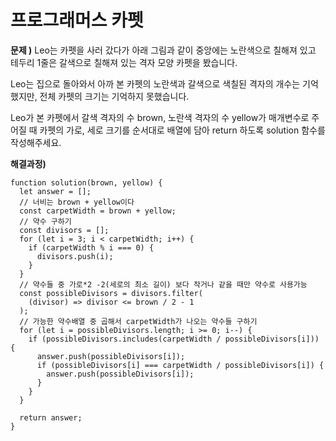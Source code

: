 # 프로그래머스 카펫

**문제 )**
Leo는 카펫을 사러 갔다가 아래 그림과 같이 중앙에는 노란색으로 칠해져 있고 테두리 1줄은 갈색으로 칠해져 있는 격자 모양 카펫을 봤습니다.

Leo는 집으로 돌아와서 아까 본 카펫의 노란색과 갈색으로 색칠된 격자의 개수는 기억했지만, 전체 카펫의 크기는 기억하지 못했습니다.

Leo가 본 카펫에서 갈색 격자의 수 brown, 노란색 격자의 수 yellow가 매개변수로 주어질 때 카펫의 가로, 세로 크기를 순서대로 배열에 담아 return 하도록 solution 함수를 작성해주세요.

**해결과정)**

```
function solution(brown, yellow) {
  let answer = [];
  // 너비는 brown + yellow이다
  const carpetWidth = brown + yellow;
  // 약수 구하기
  const divisors = [];
  for (let i = 3; i < carpetWidth; i++) {
    if (carpetWidth % i === 0) {
      divisors.push(i);
    }
  }
  // 약수들 중 가로*2 -2(세로의 최소 길이) 보다 작거나 같을 때만 약수로 사용가능
  const possibleDivisors = divisors.filter(
    (divisor) => divisor <= brown / 2 - 1
  );
  // 가능한 약수배열 중 곱해서 carpetWidth가 나오는 약수들 구하기
  for (let i = possibleDivisors.length; i >= 0; i--) {
    if (possibleDivisors.includes(carpetWidth / possibleDivisors[i])) {
      answer.push(possibleDivisors[i]);
      if (possibleDivisors[i] === carpetWidth / possibleDivisors[i]) {
        answer.push(possibleDivisors[i]);
      }
    }
  }

  return answer;
}

```
